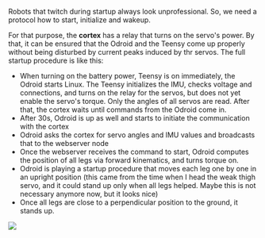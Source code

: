 Robots that twitch during startup always look unprofessional. So, we need a protocol how to start, initialize and wakeup.

For that purpose, the **cortex** has a relay that turns on the servo's power. By that, it can be ensured that the Odroid and the Teensy come up properly without being disturbed by current peaks induced by thr servos. The full startup procedure is like this:

* When turning on the battery power, Teensy is on immediately, the Odroid starts Linux. The Teensy initializes the IMU, checks voltage and connections, and turns on the relay for the servos, but does not yet enable the servo's torque. Only the angles of all servos are read. After that, the cortex waits until commands from the Odroid come in.
* After 30s, Odroid is up as well and starts to initiate the communication with the cortex 
* Odroid asks the cortex for servo angles and IMU values and broadcasts that to the webserver node
* Once the webserver receives the command to start, Odroid computes the position of all legs via forward kinematics, and turns torque on.
* Odroid is playing a startup procedure that moves each leg one by one in an upright position (this came from the time when I head the weak thigh servo, and it could stand up only when all legs helped. Maybe this is not necessary anymore now, but it looks nice) 
* Once all legs are close to a perpendicular position to the ground, it stands up.

<img src="../videos/standup-procedure.gif"/>




